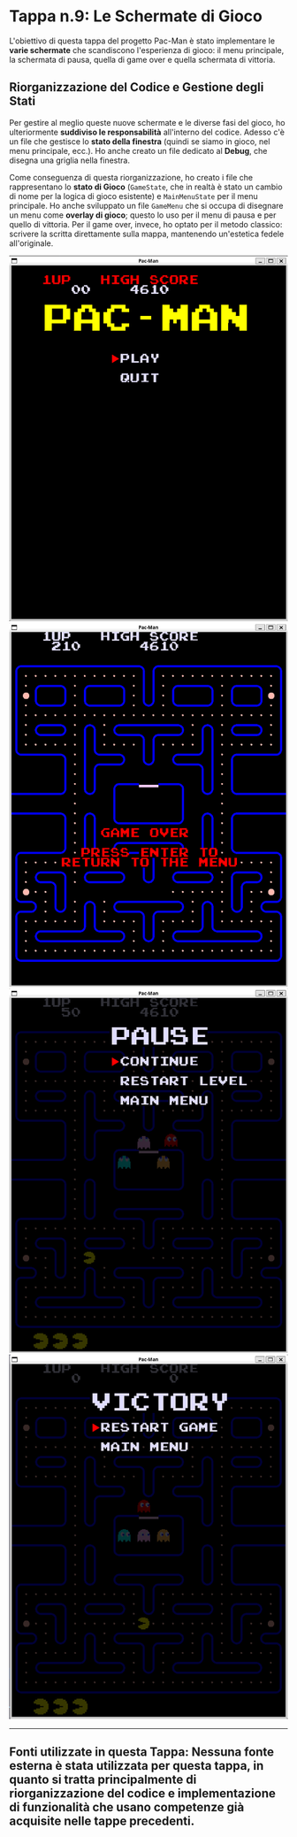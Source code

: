 # Tappa n.9: Le Schermate di Gioco

L'obiettivo di questa tappa del progetto Pac-Man è stato implementare le **varie schermate** che scandiscono l'esperienza di gioco: il menu principale, la schermata di pausa, quella di game over e quella schermata di vittoria.

## Riorganizzazione del Codice e Gestione degli Stati

Per gestire al meglio queste nuove schermate e le diverse fasi del gioco, ho ulteriormente **suddiviso le responsabilità** all'interno del codice. Adesso c'è un file che gestisce lo **stato della finestra** (quindi se siamo in gioco, nel menu principale, ecc.). Ho anche creato un file dedicato al **Debug**, che disegna una griglia nella finestra.

Come conseguenza di questa riorganizzazione, ho creato i file che rappresentano lo **stato di Gioco** (`GameState`, che in realtà è stato un cambio di nome per la logica di gioco esistente) e `MainMenuState` per il menu principale. Ho anche sviluppato un file `GameMenu` che si occupa di disegnare un menu come **overlay di gioco**; questo lo uso per il menu di pausa e per quello di vittoria. Per il game over, invece, ho optato per il metodo classico: scrivere la scritta direttamente sulla mappa, mantenendo un'estetica fedele all'originale.

![Menu Principale](images/mainmenu.png)
![Game Over](images/gameover.png)
![Menu di Pausa](images/pausemenu.png)
![Schermata di Vittoria](images/victorymenu.png)

---
**Fonti utilizzate in questa Tappa:**
Nessuna fonte esterna è stata utilizzata per questa tappa, in quanto si tratta principalmente di riorganizzazione del codice e implementazione di funzionalità che usano competenze già acquisite nelle tappe precedenti.
---